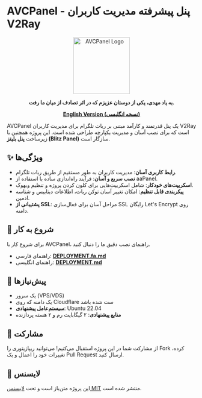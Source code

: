 # AVCPanel - پنل پیشرفته مدیریت کاربران V2Ray

<p align="center">
  <img src="https://raw.githubusercontent.com/KimiVerse/AVCPanel/main/icon.png" alt="AVCPanel Logo" width="150"/>
</p>

<p align="center">
  <strong>به یاد مهدی، یکی از دوستان عزیزم که در اثر تصادف از میان ما رفت.</strong>
</p>

<p align="center">
  <a href="README.md"><strong>English Version (نسخه انگلیسی)</strong></a>
</p>

AVCPanel یک پنل قدرتمند و کارآمد مبتنی بر ربات تلگرام برای مدیریت کاربران V2Ray است که برای نصب آسان و مدیریت یکپارچه طراحی شده است. این پروژه همچنین با زیرساخت **پنل بلیتز (Blitz Panel)** سازگار است.

## ✨ ویژگی‌ها

- **رابط کاربری آسان**: مدیریت کاربران به طور مستقیم از طریق ربات تلگرام.
- **نصب سریع و آسان**: فرآیند راه‌اندازی ساده با استفاده از aaPanel.
- **اسکریپت‌های خودکار**: شامل اسکریپت‌هایی برای کلون کردن پروژه و تنظیم وبهوک.
- **پیکربندی قابل تنظیم**: امکان تغییر آسان توکن ربات، اطلاعات دیتابیس و شناسه ادمین.
- **پشتیبانی از SSL**: مراحل آسان برای فعال‌سازی SSL رایگان Let's Encrypt روی دامنه.

## 🚀 شروع به کار

برای شروع کار با AVCPanel، راهنمای نصب دقیق ما را دنبال کنید.

- راهنمای فارسی: [**DEPLOYMENT.fa.md**](./DEPLOYMENT.fa.md)
- راهنمای انگلیسی: [**DEPLOYMENT.md**](./DEPLOYMENT.md)

## 🔧 پیش‌نیازها

- یک سرور (VPS/VDS)
- یک دامنه که روی Cloudflare ست شده باشد
- **سیستم‌عامل پیشنهادی**: Ubuntu 22.04
- **منابع پیشنهادی**: ۲ گیگابایت رم و ۲ هسته پردازنده

## 🤝 مشارکت

از مشارکت شما در این پروژه استقبال می‌کنیم! می‌توانید ریپازیتوری را Fork کرده، تغییرات خود را اعمال و یک Pull Request ارسال کنید.

## 📄 لایسنس

این پروژه متن‌باز است و تحت [لایسنس MIT](LICENSE) منتشر شده است.
